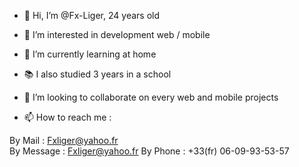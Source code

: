 - 👋 Hi, I’m @Fx-Liger, 24 years old
- 👀 I’m interested in development web / mobile
- 🌱 I’m currently learning at home 
- 📚 I also studied 3 years in a school

- 💞️ I’m looking to collaborate on every web and mobile projects
- 📫 How to reach me :

By Mail : Fxliger@yahoo.fr  
By Message : Fxliger@yahoo.fr
By Phone : +33(fr) 06-09-93-53-57

<!---
Fx-Liger/Fx-Liger is a ✨ special ✨ repository because its `README.md` (this file) appears on your GitHub profile.
You can click the Preview link to take a look at your changes.
--->
